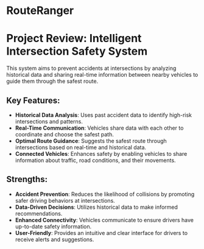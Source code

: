 # RouteRanger
# Project Review: Intelligent Intersection Safety System

This system aims to prevent accidents at intersections by analyzing historical data and sharing real-time information between nearby vehicles to guide them through the safest route.

## Key Features:

- **Historical Data Analysis**: Uses past accident data to identify high-risk intersections and patterns.
- **Real-Time Communication**: Vehicles share data with each other to coordinate and choose the safest path.
- **Optimal Route Guidance**: Suggests the safest route through intersections based on real-time and historical data.
- **Connected Vehicles**: Enhances safety by enabling vehicles to share information about traffic, road conditions, and their movements.

## Strengths:

- **Accident Prevention**: Reduces the likelihood of collisions by promoting safer driving behaviors at intersections.
- **Data-Driven Decisions**: Utilizes historical data to make informed recommendations.
- **Enhanced Connectivity**: Vehicles communicate to ensure drivers have up-to-date safety information.
- **User-Friendly**: Provides an intuitive and clear interface for drivers to receive alerts and suggestions.
